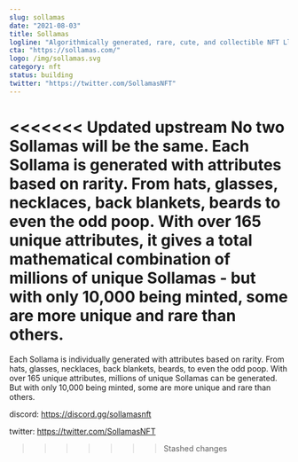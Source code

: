 ```yaml
---
slug: sollamas
date: "2021-08-03"
title: Sollamas
logline: "Algorithmically generated, rare, cute, and collectible NFT Llamas"
cta: "https://sollamas.com/"
logo: /img/sollamas.svg
category: nft
status: building
twitter: "https://twitter.com/SollamasNFT"
---
```


<<<<<<< Updated upstream
No two Sollamas will be the same. Each Sollama is generated with attributes based on rarity. From hats, glasses, necklaces, back blankets, beards to even the odd poop. With over 165 unique attributes, it gives a total mathematical combination of millions of unique Sollamas - but with only 10,000 being minted, some are more unique and rare than others.
=======
Each Sollama is individually generated with attributes based on rarity. From hats, glasses, necklaces, back blankets, beards, to even the odd poop. With over 165 unique attributes, millions of unique Sollamas can be generated. But with only 10,000 being minted, some are more unique and rare than others.

discord: https://discord.gg/sollamasnft

twitter: https://twitter.com/SollamasNFT

> > > > > > > Stashed changes
